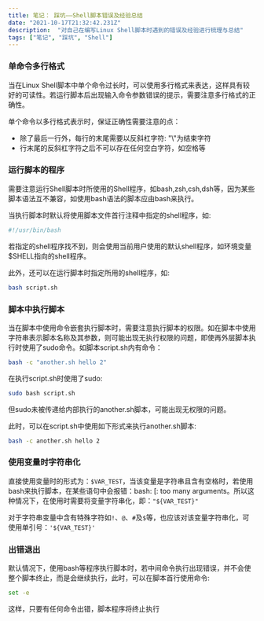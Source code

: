 ```yaml
---
title: 笔记： 踩坑——Shell脚本错误及经验总结
date: "2021-10-17T21:32:42.231Z"
description:  "对自己在编写Linux Shell脚本时遇到的错误及经验进行梳理与总结"
tags: ["笔记", "踩坑", "Shell"]
---
```


### 单命令多行格式
当在Linux Shell脚本中单个命令过长时，可以使用多行格式来表达，这样具有较好的可读性。若运行脚本后出现输入命令参数错误的提示，需要注意多行格式的正确性。

单个命令以多行格式表示时，保证正确性需要注意的点：
- 除了最后一行外，每行的末尾需要以反斜杠字符: "\\"为结束字符
- 行末尾的反斜杠字符之后不可以存在任何空白字符，如空格等 

### 运行脚本的程序
需要注意运行Shell脚本时所使用的Shell程序，如bash,zsh,csh,dsh等，因为某些脚本语法互不兼容，如使用bash语法的脚本应由bash来执行。

当执行脚本时默认将使用脚本文件首行注释中指定的shell程序，如:
```bash
#!/usr/bin/bash
```
若指定的shell程序找不到，则会使用当前用户使用的默认shell程序，如环境变量$SHELL指向的shell程序。

此外，还可以在运行脚本时指定所用的shell程序，如:
```bash
bash script.sh
```

### 脚本中执行脚本
当在脚本中使用命令嵌套执行脚本时，需要注意执行脚本的权限。如在脚本中使用字符串表示脚本名称及其参数，则可能出现无执行权限的问题，即使再外层脚本执行时使用了sudo命令。如脚本script.sh内有命令：
```bash
bash -c "another.sh hello 2"
```
在执行script.sh时使用了sudo:
```bash
sudo bash script.sh
```
但sudo未被传递给内部执行的another.sh脚本，可能出现无权限的问题。

此时，可以在script.sh中使用如下形式来执行another.sh脚本:
```bash
bash -c another.sh hello 2
```

### 使用变量时字符串化
直接使用变量时的形式为：`$VAR_TEST`，当该变量是字符串且含有空格时，若使用bash来执行脚本，在某些语句中会报错：bash: [: too many arguments。所以这种情况下，在使用时需要将变量字符串化，即：`"${VAR_TEST}"`

对于字符串变量中含有特殊字符如`!`、`@`、`#`及`$`等，也应该对该变量字符串化，可使用单引号：`'${VAR_TEST}'`

### 出错退出
默认情况下，使用bash等程序执行脚本时，若中间命令执行出现错误，并不会使整个脚本终止，而是会继续执行，此时，可以在脚本首行使用命令:
```bash
set -e
```
这样，只要有任何命令出错，脚本程序将终止执行